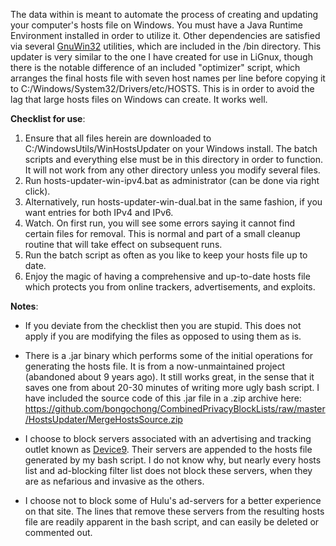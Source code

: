 The data within is meant to automate the process of creating and updating your computer's hosts file on Windows. You must have a Java Runtime Environment installed in order to utilize it. Other dependencies are satisfied via several [GnuWin32](http://gnuwin32.sourceforge.net/) utilities, which are included in the /bin directory. This updater is very similar to the one I have created for use in LiGnux, though there is the notable difference of an included "optimizer" script, which arranges the final hosts file with seven host names per line before copying it to C:/Windows/System32/Drivers/etc/HOSTS. This is in order to avoid the lag that large hosts files on Windows can create. It works well.

**Checklist for use**:
1. Ensure that all files herein are downloaded to C:/WindowsUtils/WinHostsUpdater on your Windows install. The batch scripts and everything else must be in this directory in order to function. It will not work from any other directory unless you modify several files.
2. Run hosts-updater-win-ipv4.bat as administrator (can be done via right click).
3. Alternatively, run hosts-updater-win-dual.bat in the same fashion, if you want entries for both IPv4 and IPv6.
4. Watch. On first run, you will see some errors saying it cannot find certain files for removal. This is normal and part of a small cleanup routine that will take effect on subsequent runs.
5. Run the batch script as often as you like to keep your hosts file up to date.
6. Enjoy the magic of having a comprehensive and up-to-date hosts file which protects you from online trackers, advertisements, and exploits.


**Notes**:
- If you deviate from the checklist then you are stupid. This does not apply if you are modifying the files as opposed to using them as is.

- There is a .jar binary which performs some of the initial operations for generating the hosts file. It is from a now-unmaintained project (abandoned about 9 years ago). It still works great, in the sense that it saves one from about 20-30 minutes of writing more ugly bash script. I have included the source code of this .jar file in a .zip archive here: https://github.com/bongochong/CombinedPrivacyBlockLists/raw/master/HostsUpdater/MergeHostsSource.zip

- I choose to block servers associated with an advertising and tracking outlet known as [Device9](https://www.bloomberg.com/research/stocks/private/snapshot.asp?privcapId=311903236). Their servers are appended to the hosts file generated by my bash script. I do not know why, but nearly every hosts list and ad-blocking filter list does not block these servers, when they are as nefarious and invasive as the others. 

- I choose not to block some of Hulu's ad-servers for a better experience on that site. The lines that remove these servers from the resulting hosts file are readily apparent in the bash script, and can easily be deleted or commented out.
